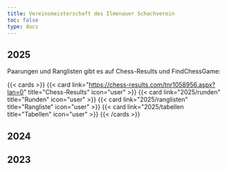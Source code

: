 ```yaml
---
title: Vereinsmeisterschaft des Ilmenauer Schachverein
toc: false
type: docs
---
```


## 2025

Paarungen und Ranglisten gibt es auf Chess-Results und FindChessGame:

{{< cards >}}
{{< card link="https://chess-results.com/tnr1058956.aspx?lan=0" title="Chess-Results" icon="user" >}}
{{< card link="2025/runden" title="Runden" icon="user" >}}
{{< card link="2025/ranglisten" title="Rangliste" icon="user" >}}
{{< card link="2025/tabellen title="Tabellen" icon="user" >}}
{{< /cards >}}

## 2024

## 2023

